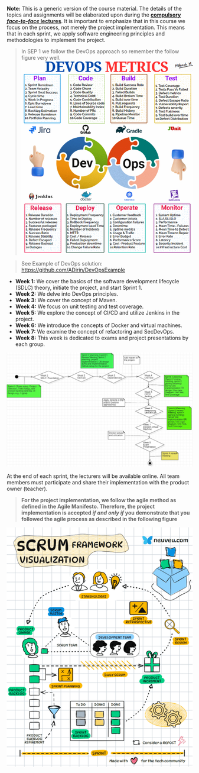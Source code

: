 **Note:** This is a generic version of the course material. The details of the topics and assignments will be elaborated upon during the **<ins>compulsory *face-to-face* lectures</ins>**. It is important to emphasize that in this course we focus on the process, not merely the project implementation. This means that in each sprint, we apply software engineering principles and methodologies to implement the project.
> In SEP 1 we follow the DevOps approach so remember the follow figure very well.
> ![DevOps introduction](Images/DevOps.gif)


>  See Example of DevOps solution: https://github.com/ADirin/DevOpsExample

- **Week 1:** We cover the basics of the software development lifecycle (SDLC) theory, initiate the project, and start Sprint 1.
- **Week 2:** We delve into DevOps principles.
- **Week 3:** We cover the concept of Maven.
- **Week 4:** We focus on unit testing and test coverage.
- **Week 5:** We explore the concept of CI/CD and utilize Jenkins in the project.
- **Week 6:** We introduce the concepts of Docker and virtual machines.
- **Week 7:** We examine the concept of refactoring and SecDevOps.
- **Week 8:** This week is dedicated to exams and project presentations by each group.


![Sample Image](Images/ThecourseOutlines.JPG)

At the end of each sprint, the lecturers will be available online. All team members must participate and share their implementation with the product owner (teacher).
> **For the project implementation, we follow the agile method as defined in the Agile Manifesto. Therefore, the project implementation is accepted *if and only if* you demonstrate that you followed the agile process as described in the following figure**

![Project Implementation](Images/Scrum.gif)
